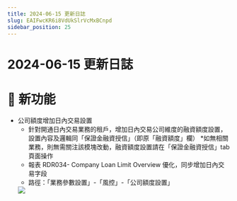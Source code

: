```yaml
---
title: 2024-06-15 更新日誌
slug: EAIFwcKR6i8VdUkSlrVcMxBCnpd
sidebar_position: 25
---
```



# 2024-06-15 更新日誌

# 🎉 新功能

- 公司額度增加日內交易設置
    - 針對開通日內交易業務的租戶，增加日內交易公司維度的融資額度設置，設置內容及邏輯同「保證金融資授信」（即原「融資額度」欄）
    *如無相關業務，則無需關注該模塊改動，融資額度設置請在「保證金融資授信」tab 頁面操作
    - 報表 RDR034- Company Loan Limit Overview 優化，同步增加日內交易字段
    - 路徑：「業務參數設置」-「風控」-「公司額度設置」
    <img src="/assets/NifGbUoq7oj5V7xpEdtc1Kmpntc.png" src-width="3250" src-height="1588" align="center"/>

